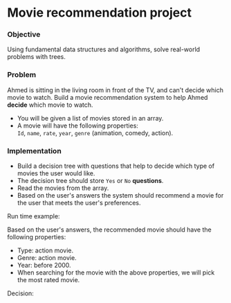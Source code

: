 # Movie recommendation project


### Objective
Using fundamental data structures and algorithms, solve real-world problems with trees.


### Problem    
Ahmed is sitting in the living room in front of the TV, and can't decide which movie to watch. Build a movie recommendation system to help Ahmed **decide** which movie to watch.

- You will be given a list of movies stored in an array.    
- A movie will have the following properties:   
`Id`, `name`, `rate`, `year`, `genre` (animation, comedy, action).

### Implementation
   
- Build a decision tree with questions that help to decide which type of movies the user would like.
- The decision tree should store `Yes` or `No` **questions**.
- Read the movies from the array.
- Based on the user's answers the system should recommend a movie for the user that meets the user's preferences.

Run time example:

   
Based on the user's answers, the recommended movie should have the following properties:

- Type: action movie.
- Genre: action movie.
- Year: before 2000.
- When searching for the movie with the above properties, we will pick the most rated movie.

Decision:






